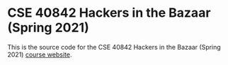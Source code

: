 # CSE 40842 Hackers in the Bazaar (Spring 2021)

This is the source code for the CSE 40842 Hackers in the Bazaar (Spring 2021)
[course website](http://www3.nd.edu/~pbui/teaching/cse.40842.sp21/).
